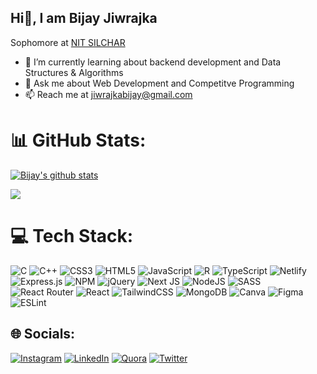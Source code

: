 ## Hi👋, I am Bijay Jiwrajka
Sophomore at [NIT SILCHAR](http://www.nits.ac.in/)

<!-- ![GitHub CI](https://camo.githubusercontent.com/b4ea5ae70f0178b97538d3fffde7be170c90d8842a75cadb3c9525203661d049/68747470733a2f2f696d672e736869656c64732e696f2f62616467652f436f6465436865662d313537302d79656c6c6f77677265656e) ![GitHub CI](https://www.codechef.com/users/bj_0304) -->
 
- 🌱 I’m currently learning about backend development and Data Structures & Algorithms
- 💬 Ask me about Web Development and Competitve Programming
- 📫 Reach me at jiwrajkabijay@gmail.com

# 📊 GitHub Stats:

[![Bijay's github stats](https://github-readme-stats.vercel.app/api?username=bj-jiwrajka&count_private=true&show_icons=true&theme=radical&hide_rank=false)](https://github.com/anuraghazra/github-readme-stats)
<!-- ![](https://github-readme-stats.vercel.app/api?username=bj-jiwrajka&theme=dark&hide_border=false&include_all_commits=false&count_private=false)<br/> -->
![](https://github-readme-streak-stats.herokuapp.com/?user=bj-jiwrajka&theme=dark&hide_border=false)<br/>



# 💻 Tech Stack:
![C](https://img.shields.io/badge/c-%2300599C.svg?style=for-the-badge&logo=c&logoColor=white) ![C++](https://img.shields.io/badge/c++-%2300599C.svg?style=for-the-badge&logo=c%2B%2B&logoColor=white) ![CSS3](https://img.shields.io/badge/css3-%231572B6.svg?style=for-the-badge&logo=css3&logoColor=white) ![HTML5](https://img.shields.io/badge/html5-%23E34F26.svg?style=for-the-badge&logo=html5&logoColor=white) ![JavaScript](https://img.shields.io/badge/javascript-%23323330.svg?style=for-the-badge&logo=javascript&logoColor=%23F7DF1E) ![R](https://img.shields.io/badge/r-%23276DC3.svg?style=for-the-badge&logo=r&logoColor=white) ![TypeScript](https://img.shields.io/badge/typescript-%23007ACC.svg?style=for-the-badge&logo=typescript&logoColor=white) ![Netlify](https://img.shields.io/badge/netlify-%23000000.svg?style=for-the-badge&logo=netlify&logoColor=#00C7B7) ![Express.js](https://img.shields.io/badge/express.js-%23404d59.svg?style=for-the-badge&logo=express&logoColor=%2361DAFB) ![NPM](https://img.shields.io/badge/NPM-%23000000.svg?style=for-the-badge&logo=npm&logoColor=white) ![jQuery](https://img.shields.io/badge/jquery-%230769AD.svg?style=for-the-badge&logo=jquery&logoColor=white) ![Next JS](https://img.shields.io/badge/Next-black?style=for-the-badge&logo=next.js&logoColor=white) ![NodeJS](https://img.shields.io/badge/node.js-6DA55F?style=for-the-badge&logo=node.js&logoColor=white) ![SASS](https://img.shields.io/badge/SASS-hotpink.svg?style=for-the-badge&logo=SASS&logoColor=white) ![React Router](https://img.shields.io/badge/React_Router-CA4245?style=for-the-badge&logo=react-router&logoColor=white) ![React](https://img.shields.io/badge/react-%2320232a.svg?style=for-the-badge&logo=react&logoColor=%2361DAFB) ![TailwindCSS](https://img.shields.io/badge/tailwindcss-%2338B2AC.svg?style=for-the-badge&logo=tailwind-css&logoColor=white) ![MongoDB](https://img.shields.io/badge/MongoDB-%234ea94b.svg?style=for-the-badge&logo=mongodb&logoColor=white) ![Canva](https://img.shields.io/badge/Canva-%2300C4CC.svg?style=for-the-badge&logo=Canva&logoColor=white) 	![Figma](https://img.shields.io/badge/figma-%23F24E1E.svg?style=for-the-badge&logo=figma&logoColor=white) ![ESLint](https://img.shields.io/badge/ESLint-4B3263?style=for-the-badge&logo=eslint&logoColor=white)


## 🌐 Socials:
[![Instagram](https://img.shields.io/badge/Instagram-%23E4405F.svg?logo=Instagram&logoColor=white)](https://instagram.com/bj_jiwrajka) [![LinkedIn](https://img.shields.io/badge/LinkedIn-%230077B5.svg?logo=linkedin&logoColor=white)](https://linkedin.com/in/bj_jiwrajka) [![Quora](https://img.shields.io/badge/Quora-%23B92B27.svg?logo=Quora&logoColor=white)](https://www.quora.com/profile/Bijay-Jiwrajka) [![Twitter](https://img.shields.io/badge/Twitter-%231DA1F2.svg?logo=Twitter&logoColor=white)](https://twitter.com/bj_jiwrajka) 

<!-- [![Top Langs](https://github-readme-stats.vercel.app/api/top-langs/?username=bj-jiwrajka)](https://github.com/anuraghazra/github-readme-stats) -->


